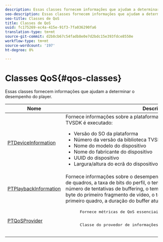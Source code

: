 ```yaml
---
description: Essas classes fornecem informações que ajudam a determinar o desempenho do player.
seo-description: Essas classes fornecem informações que ajudam a determinar o desempenho do player.
seo-title: Classes de QoS
title: Classes de QoS
uuid: fc175269-ec4a-415e-91f3-7fa036290fa6
translation-type: tm+mt
source-git-commit: d2b8cb67c54fadb8e0e7d2bdc15e393fdce8550e
workflow-type: tm+mt
source-wordcount: '197'
ht-degree: 0%

---
```



# Classes QoS{#qos-classes}

Essas classes fornecem informações que ajudam a determinar o desempenho do player.

<table frame="all" colsep="1" rowsep="1" id="table_2893EFF9755149159A4F94E781C76B6E"> 
 <thead> 
  <tr rowsep="1"> 
   <th colname="1" class="entry"> Nome </th> 
   <th colname="2" class="entry"> Descrição </th> 
  </tr> 
 </thead>
 <tbody> 
  <tr rowsep="1"> 
   <td colname="1"> <a href="https://help.adobe.com/en_US/primetime/api/psdk/appledoc/Classes/PTDeviceInformation.html" format="html" scope="external"> PTDeviceInformation</a> </td> 
   <td colname="2">Fornece informações sobre a plataforma e o sistema operacional em que o TVSDK é executado: 
    <ul id="ul_0DE69F3B38E84964AB98DCCD11E5E123"> 
     <li id="li_19B2D1889FCA4B0F8FCB0EE8F87353B2">Versão do SO da plataforma </li> 
     <li id="li_CA35F4A48FD34555AC7D7832D5997AD4">Número da versão da biblioteca TVSDK </li> 
     <li id="li_30D38320C2A3440E92C0A477FFFBF9A0">Nome do modelo do dispositivo </li> 
     <li id="li_2D15164B987E405685B96A900EBF041D">Nome do fabricante do dispositivo </li> 
     <li id="li_B78485CB9580444DB9694404706BA191">UUID do dispositivo </li> 
     <li id="li_841EA77499B44F0692192F9DE1A798E4">Largura/altura do ecrã do dispositivo </li> 
    </ul> </td> 
  </tr> 
  <tr rowsep="1"> 
   <td colname="1"><a href="https://help.adobe.com/en_US/primetime/api/psdk/appledoc/Classes/PTPlaybackInformation.html" format="html" scope="external"> PTPlaybackInformation</a> </td> 
   <td colname="2"> Fornece informações sobre o desempenho da reprodução. Isso inclui a taxa de quadros, a taxa de bits do perfil, o tempo total gasto no buffering, o número de tentativas de buffering, o tempo necessário para obter o primeiro byte do primeiro fragmento de vídeo, o tempo necessário para renderizar o primeiro quadro, a duração do buffer atual e o tempo do buffer. </td> 
  </tr> 
  <tr rowsep="1"> 
   <td colname="1"><a href="https://help.adobe.com/en_US/primetime/api/psdk/appledoc/Classes/PTQoSProvider.html" format="html" scope="external"> PTQoSProvider</a> </td> 
   <td colname="2">
    <pre>
      Fornece métricas de QoS essenciais para a reprodução e o dispositivo.
    </pre>
    <pre>
      Classe do provedor de informações QOS.
    </pre> </td> 
  </tr> 
 </tbody> 
</table>


